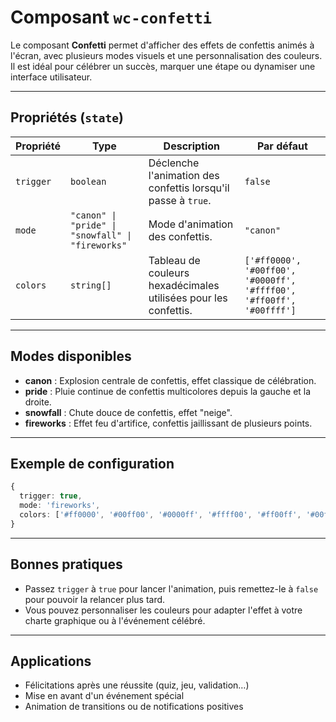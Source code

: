 # Composant `wc-confetti`

Le composant **Confetti** permet d'afficher des effets de confettis animés à l'écran, avec plusieurs modes visuels et une personnalisation des couleurs. Il est idéal pour célébrer un succès, marquer une étape ou dynamiser une interface utilisateur.

---

## Propriétés (`state`)

| Propriété | Type | Description | Par défaut |
|-----------|------|-------------|------------|
| `trigger` | `boolean` | Déclenche l'animation des confettis lorsqu'il passe à `true`. | `false` |
| `mode`    | `"canon" \| "pride" \| "snowfall" \| "fireworks"` | Mode d'animation des confettis. | `"canon"` |
| `colors`  | `string[]` | Tableau de couleurs hexadécimales utilisées pour les confettis. | `['#ff0000', '#00ff00', '#0000ff', '#ffff00', '#ff00ff', '#00ffff']` |

---

## Modes disponibles

- **canon** : Explosion centrale de confettis, effet classique de célébration.
- **pride** : Pluie continue de confettis multicolores depuis la gauche et la droite.
- **snowfall** : Chute douce de confettis, effet "neige".
- **fireworks** : Effet feu d'artifice, confettis jaillissant de plusieurs points.

---

## Exemple de configuration

```typescript
{
  trigger: true,
  mode: 'fireworks',
  colors: ['#ff0000', '#00ff00', '#0000ff', '#ffff00', '#ff00ff', '#00ffff']
}
```

---

## Bonnes pratiques

- Passez `trigger` à `true` pour lancer l'animation, puis remettez-le à `false` pour pouvoir la relancer plus tard.
- Vous pouvez personnaliser les couleurs pour adapter l'effet à votre charte graphique ou à l'événement célébré.

---

## Applications

- Félicitations après une réussite (quiz, jeu, validation…)
- Mise en avant d'un événement spécial
- Animation de transitions ou de notifications positives
